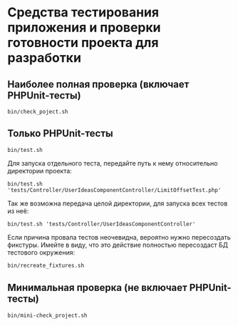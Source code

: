 # Средства тестирования приложения и проверки готовности проекта для разработки

## Наиболее полная проверка (включает PHPUnit-тесты)
```shell
bin/check_poject.sh
```

## Только PHPUnit-тесты
```shell
bin/test.sh
```
Для запуска отдельного теста, передайте путь к нему относительно директории проекта:
```shell
bin/test.sh 'tests/Controller/UserIdeasComponentController/LimitOffsetTest.php'
```
Так же возможна передача целой директории, для запуска всех тестов из неё:
```shell
bin/test.sh 'tests/Controller/UserIdeasComponentController'
```
Если причина провала тестов неочевидна, вероятно нужно пересоздать фикстуры. Имейте в виду, что это действие полностью пересоздаст БД тестового окружения:
```bash
bin/recreate_fixtures.sh
```

## Минимальная проверка (не включает PHPUnit-тесты)
```shell
bin/mini-check_project.sh
```